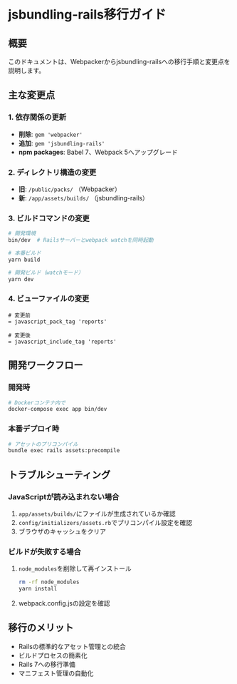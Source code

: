# jsbundling-rails移行ガイド

## 概要
このドキュメントは、Webpackerからjsbundling-railsへの移行手順と変更点を説明します。

## 主な変更点

### 1. 依存関係の更新
- **削除**: `gem 'webpacker'`
- **追加**: `gem 'jsbundling-rails'`
- **npm packages**: Babel 7、Webpack 5へアップグレード

### 2. ディレクトリ構造の変更
- **旧**: `/public/packs/` （Webpacker）
- **新**: `/app/assets/builds/` （jsbundling-rails）

### 3. ビルドコマンドの変更
```bash
# 開発環境
bin/dev  # Railsサーバーとwebpack watchを同時起動

# 本番ビルド
yarn build

# 開発ビルド（watchモード）
yarn dev
```

### 4. ビューファイルの変更
```slim
# 変更前
= javascript_pack_tag 'reports'

# 変更後
= javascript_include_tag 'reports'
```

## 開発ワークフロー

### 開発時
```bash
# Dockerコンテナ内で
docker-compose exec app bin/dev
```

### 本番デプロイ時
```bash
# アセットのプリコンパイル
bundle exec rails assets:precompile
```

## トラブルシューティング

### JavaScriptが読み込まれない場合
1. `app/assets/builds/`にファイルが生成されているか確認
2. `config/initializers/assets.rb`でプリコンパイル設定を確認
3. ブラウザのキャッシュをクリア

### ビルドが失敗する場合
1. `node_modules`を削除して再インストール
   ```bash
   rm -rf node_modules
   yarn install
   ```
2. webpack.config.jsの設定を確認

## 移行のメリット
- Railsの標準的なアセット管理との統合
- ビルドプロセスの簡素化
- Rails 7への移行準備
- マニフェスト管理の自動化